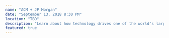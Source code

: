 ```yaml
---
name: "ACM + JP Morgan"
date: "September 13, 2018 8:30 PM"
location: "TBD"
description: "Learn about how technology drives one of the world's largest banks."
featured: true
---
```


